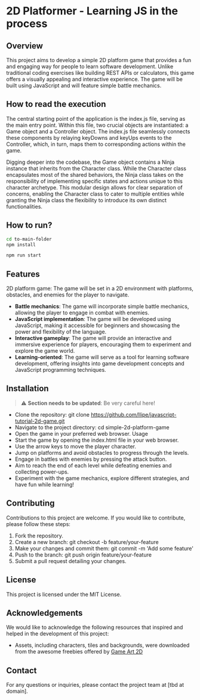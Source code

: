# 2D Platformer - Learning JS in the process #
## Overview
This project aims to develop a simple 2D platform game that provides a fun and engaging way for people to learn software development. Unlike traditional coding exercises like building REST APIs or calculators, this game offers a visually appealing and interactive experience. The game will be built using JavaScript and will feature simple battle mechanics.

## How to read the execution
The central starting point of the application is the index.js file, serving as the main entry point. Within this file, two crucial objects are instantiated: a Game object and a Controller object. The index.js file seamlessly connects these components by relaying keyDowns and keyUps events to the Controller, which, in turn, maps them to corresponding actions within the game.

Digging deeper into the codebase, the Game object contains a Ninja instance that inherits from the Character class. While the Character class encapsulates most of the shared behaviors, the Ninja class takes on the responsibility of implementing specific states and actions unique to this character archetype. This modular design allows for clear separation of concerns, enabling the Character class to cater to multiple entities while granting the Ninja class the flexibility to introduce its own distinct functionalities.

## How to run?
```bash
cd to-main-folder
npm install

npm run start
```

## Features
2D platform game: The game will be set in a 2D environment with platforms, obstacles, and enemies for the player to navigate.
* **Battle mechanics**: The game will incorporate simple battle mechanics, allowing the player to engage in combat with enemies.
* **JavaScript implementation**: The game will be developed using JavaScript, making it accessible for beginners and showcasing the power and flexibility of the language.
* **Interactive gameplay**: The game will provide an interactive and immersive experience for players, encouraging them to experiment and explore the game world.
* **Learning-oriented**: The game will serve as a tool for learning software development, offering insights into game development concepts and JavaScript programming techniques.

## Installation
> :warning: **Section needs to be updated**: Be very careful here!

* Clone the repository: git clone https://github.com/llipe/javascript-tutorial-2d-game.git
* Navigate to the project directory: cd simple-2d-platform-game
* Open the game in your preferred web browser.
Usage
* Start the game by opening the index.html file in your web browser.
* Use the arrow keys to move the player character.
* Jump on platforms and avoid obstacles to progress through the levels.
* Engage in battles with enemies by pressing the attack button.
* Aim to reach the end of each level while defeating enemies and collecting power-ups.
* Experiment with the game mechanics, explore different strategies, and have fun while learning!

## Contributing ##
Contributions to this project are welcome. If you would like to contribute, please follow these steps:

1. Fork the repository.
2. Create a new branch: git checkout -b feature/your-feature
3. Make your changes and commit them: git commit -m 'Add some feature'
4. Push to the branch: git push origin feature/your-feature
5. Submit a pull request detailing your changes.

## License ##
This project is licensed under the MIT License.

## Acknowledgements ##
We would like to acknowledge the following resources that inspired and helped in the development of this project:

* Assets, including characters, tiles and backgrounds, were downloaded from the awesome freebies offered by [Game Art 2D](https://www.gameart2d.com/freebies.html)

## Contact
For any questions or inquiries, please contact the project team at [tbd at domain].